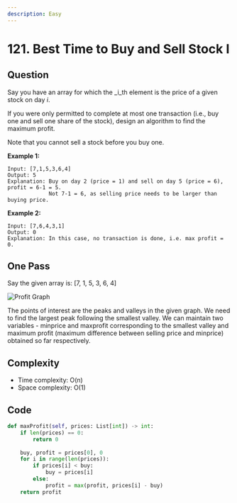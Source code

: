 ```yaml
---
description: Easy
---
```


# 121. Best Time to Buy and Sell Stock I

## Question

Say you have an array for which the _i_th element is the price of a given stock on day _i_.

If you were only permitted to complete at most one transaction \(i.e., buy one and sell one share of the stock\), design an algorithm to find the maximum profit.

Note that you cannot sell a stock before you buy one.

**Example 1:**

```text
Input: [7,1,5,3,6,4]
Output: 5
Explanation: Buy on day 2 (price = 1) and sell on day 5 (price = 6), profit = 6-1 = 5.
             Not 7-1 = 6, as selling price needs to be larger than buying price.
```

**Example 2:**

```text
Input: [7,6,4,3,1]
Output: 0
Explanation: In this case, no transaction is done, i.e. max profit = 0.
```

## One Pass

Say the given array is: \[7, 1, 5, 3, 6, 4\]

![Profit Graph](https://leetcode.com/media/original_images/121_profit_graph.png)

The points of interest are the peaks and valleys in the given graph. We need to find the largest peak following the smallest valley. We can maintain two variables - minprice and maxprofit corresponding to the smallest valley and maximum profit \(maximum difference between selling price and minprice\) obtained so far respectively.

## Complexity

* Time complexity: O\(n\)
* Space complexity: O\(1\)

## Code 

```python
def maxProfit(self, prices: List[int]) -> int:
    if len(prices) == 0:
        return 0       
         
    buy, profit = prices[0], 0
    for i in range(len(prices)):
        if prices[i] < buy:
            buy = prices[i]
        else:
            profit = max(profit, prices[i] - buy)
    return profit
```

